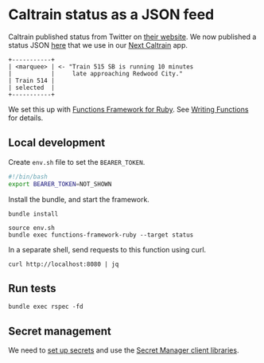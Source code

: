 # Caltrain status as a JSON feed

Caltrain published status from Twitter on [their website](https://www.caltrain.com/alerts?active_tab=service_alerts_tab).
We now published a status JSON [here](https://us-central1-next-caltrain-pwa.cloudfunctions.net/status)
that we use in our [Next Caltrain](https://github.com/woodie/next-caltrain-pwa) app.
```
+-----------+
| <marquee> | <- "Train 515 SB is running 10 minutes 
|           |     late approaching Redwood City."
| Train 514 |
| selected  |
+-----------+
```
We set this up with [Functions Framework for Ruby](https://github.com/GoogleCloudPlatform/functions-framework-ruby).
See [Writing Functions](https://github.com/GoogleCloudPlatform/functions-framework-ruby/blob/main/docs/writing-functions.md) for details.

## Local development

Create `env.sh` file to set the `BEARER_TOKEN`.
```bash
#!/bin/bash
export BEARER_TOKEN=NOT_SHOWN
```

Install the bundle, and start the framework.
```
bundle install

source env.sh
bundle exec functions-framework-ruby --target status
```

In a separate shell, send requests to this function using curl.
```
curl http://localhost:8080 | jq
```

## Run tests
```
bundle exec rspec -fd
```

## Secret management

We need to [set up secrets](https://cloud.google.com/functions/docs/configuring/secrets#console) and use the
[Secret Manager client libraries](https://cloud.google.com/secret-manager/docs/reference/libraries#client-libraries-install-ruby).
